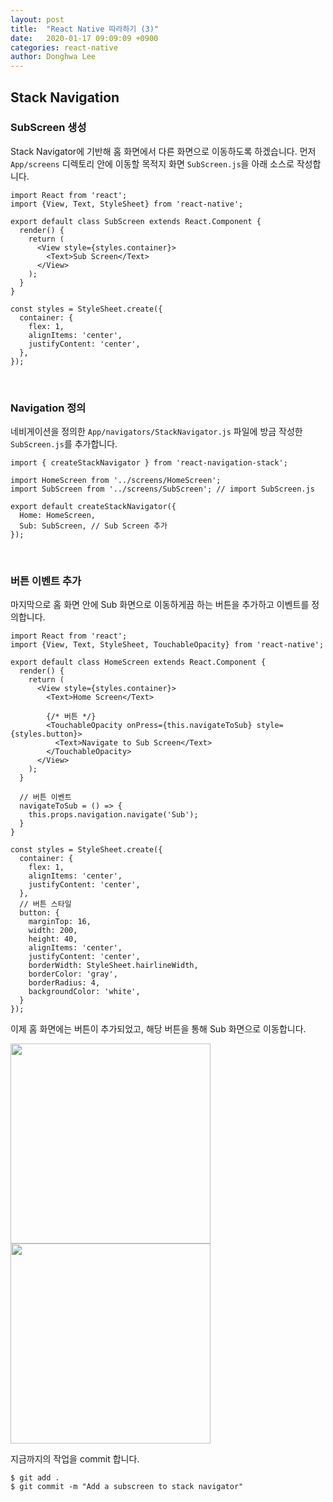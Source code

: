 ```yaml
---
layout: post
title:  "React Native 따라하기 (3)"
date:   2020-01-17 09:09:09 +0900
categories: react-native
author: Donghwa Lee
---
```

## Stack Navigation
### SubScreen 생성
Stack Navigator에 기반해 홈 화면에서 다른 화면으로 이동하도록 하겠습니다. 먼저 `App/screens` 디렉토리 안에 이동할 목적지 화면 `SubScreen.js`을 아래 소스로 작성합니다.

```react
import React from 'react';
import {View, Text, StyleSheet} from 'react-native';

export default class SubScreen extends React.Component {
  render() {
    return (
      <View style={styles.container}>
        <Text>Sub Screen</Text>
      </View>
    );
  }
}

const styles = StyleSheet.create({
  container: {
    flex: 1,
    alignItems: 'center',
    justifyContent: 'center',
  },
});
```
<br/>

### Navigation 정의
네비게이션을 정의한 `App/navigators/StackNavigator.js` 파일에 방금 작성한 `SubScreen.js`를 추가합니다.

```react
import { createStackNavigator } from 'react-navigation-stack';

import HomeScreen from '../screens/HomeScreen';
import SubScreen from '../screens/SubScreen'; // import SubScreen.js

export default createStackNavigator({
  Home: HomeScreen,
  Sub: SubScreen, // Sub Screen 추가
});
```
<br/>

### 버튼 이벤트 추가
마지막으로 홈 화면 안에 Sub 화면으로 이동하게끔 하는 버튼을 추가하고 이벤트를 정의합니다.

```react
import React from 'react';
import {View, Text, StyleSheet, TouchableOpacity} from 'react-native';

export default class HomeScreen extends React.Component {
  render() {
    return (
      <View style={styles.container}>
        <Text>Home Screen</Text>

        {/* 버튼 */}
        <TouchableOpacity onPress={this.navigateToSub} style={styles.button}>
          <Text>Navigate to Sub Screen</Text>
        </TouchableOpacity>
      </View>
    );
  }

  // 버튼 이벤트
  navigateToSub = () => {
    this.props.navigation.navigate('Sub');
  }
}

const styles = StyleSheet.create({
  container: {
    flex: 1,
    alignItems: 'center',
    justifyContent: 'center',
  },
  // 버튼 스타일
  button: {
    marginTop: 16,
    width: 200,
    height: 40,
    alignItems: 'center',
    justifyContent: 'center',
    borderWidth: StyleSheet.hairlineWidth,
    borderColor: 'gray',
    borderRadius: 4,
    backgroundColor: 'white',
  }
});
```

이제 홈 화면에는 버튼이 추가되었고, 해당 버튼을 통해 Sub 화면으로 이동합니다.

<img src="{{ site.url }}/assets/images/2020-01-17-01.png" width="320" />
<img src="{{ site.url }}/assets/images/2020-01-17-02.png" width="320" />

지금까지의 작업을 commit 합니다.

```shell
$ git add .
$ git commit -m "Add a subscreen to stack navigator"
```